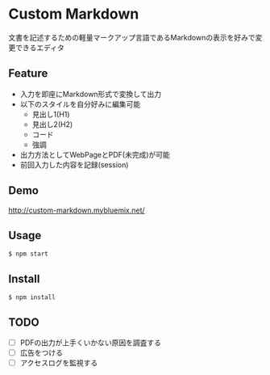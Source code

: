 Custom Markdown
====

文書を記述するための軽量マークアップ言語であるMarkdownの表示を好みで変更できるエディタ

## Feature
* 入力を即座にMarkdown形式で変換して出力
* 以下のスタイルを自分好みに編集可能
  - 見出し1(H1)
  - 見出し2(H2)
  - コード
  - 強調
* 出力方法としてWebPageとPDF(未完成)が可能
* 前回入力した内容を記録(session)

## Demo
http://custom-markdown.mybluemix.net/

## Usage

```
$ npm start
```

## Install

```
$ npm install
```

## TODO
- [ ] PDFの出力が上手くいかない原因を調査する
- [ ] 広告をつける
- [ ] アクセスログを監視する
